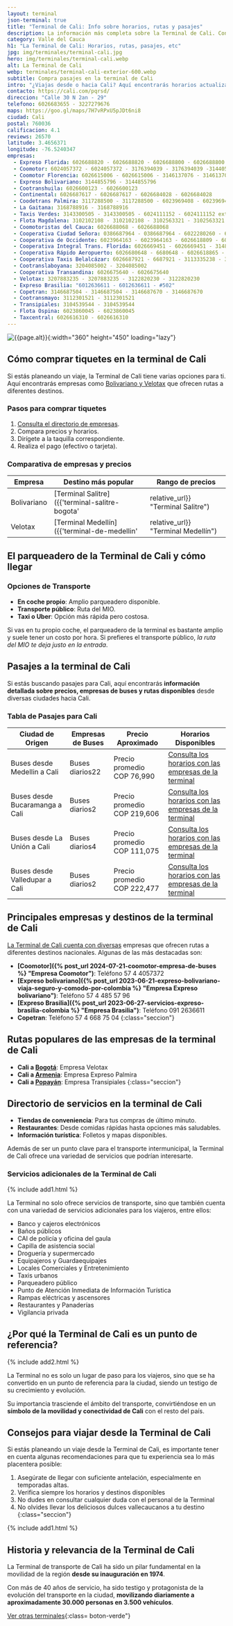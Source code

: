 ```yaml
---
layout: terminal
json-terminal: true
title: "Terminal de Cali: Info sobre horarios, rutas y pasajes"
description: La información más completa sobre la Terminal de Cali. Conoce los horarios, rutas y servicios que te harán la vida más fácil en tus viajes.
category: Valle del Cauca
h1: "La Terminal de Cali: Horarios, rutas, pasajes, etc"
jpg: img/terminales/terminal-cali.jpg
hero: img/terminales/terminal-cali.webp
alt: La Terminal de Cali
webp: terminales/terminal-cali-exterior-600.webp
subtitle: Compra pasajes en la terminal de Cali
intro: "¿Viajas desde o hacia Cali? Aquí encontrarás horarios actualizados, rutas y consejos útiles para hacer tu viaje más cómodo. Te preparamos la guía más completa para viajar por la Terminal de Cali como un experto."
contacto: https://cali.com/pqrsd/
direccion: "Calle 30 N 2an - 29"
telefono: 6026683655 - 3227279676
maps: https://goo.gl/maps/7H7vRPxU5pJDt6ni8
ciudad: Cali
postal: 760036
calificacion: 4.1
reviews: 26570
latitude: 3.4656371
longitude: -76.5240347
empresas:
  - Expreso Florida: 6026688820 - 6026688820 - 6026688800 - 6026688800
  - Coomotor: 6024057372 - 6024057372 - 3176394039 - 3176394039 -3144057372 - 3144057372
  - Coomotor Florencia: 6026615006 - 6026615006 - 3146137076 - 3146137076
  - Expreso Bolivariano: 3144855796 - 3144855796
  - Cootranshuila: 6026600123 - 6026600123
  - Continental: 6026687617 - 6026687617 - 6026684028 - 6026684028
  - Coodetrans Palmira: 3117288500 - 3117288500 - 6023969408 - 6023969408
  - La Gaitana: 3168788916 - 3168788916
  - Taxis Verdes: 3143300505 - 3143300505 - 6024111152 - 6024111152 ext114,119,120,121
  - Flota Magdalena: 3102102108 - 3102102108 - 3102563321 - 3102563321
  - Coomotoristas del Cauca: 6026688068 - 6026688068
  - Cooperativa Ciudad Señora: 0386687964 - 0386687964 - 6022280260 - 6022280260
  - Cooperativa de Occidente: 6023964163 - 6023964163 - 6026618809 - 6026618809 -31088309710 - 31088309710
  - Cooperativa Integral Trans. Florida: 6026669451 - 6026669451 - 3148890422 - 3148890422
  - Cooperativa Rápido Aeropuerto: 6026680648 - 6680648 - 6026618865 - 6618865
  - Cooperativa Taxis Belalcázar: 6026687921 - 6687921 - 3113335238 - 3113335238
  - Cootranslaboyana: 3204085002 - 3204085002
  - Cooperativa Transandina: 6026675640 - 6026675640
  - Velotax: 3207883235 - 3207883235 - 3122820230 - 3122820230
  - Expreso Brasilia: "6012636611 - 6012636611 - #502"
  - Copetran: 3146687504 - 3146687504 - 3146687670 - 3146687670
  - Cootransmayo: 3112301521 - 3112301521
  - Transipiales: 3104539544 - 3104539544
  - Flota Ospina: 6023860045 - 6023860045
  - Taxcentral: 6026616310 - 6026616310
---
```

![{{page.alt}}]({{site.baseurl}}/img/{{page.webp}} "Terminal transporte {{ciudad}}"){:width="360" height="450" loading="lazy"}

## Cómo comprar tiquetes en la terminal de Cali

Si estás planeando un viaje, la Terminal de Cali tiene varias opciones para ti. Aquí encontrarás empresas como [Bolivariano y Velotax](#telefonos) que ofrecen rutas a diferentes destinos.

### Pasos para comprar tiquetes

1. [Consulta el directorio de empresas](#telefonos).
2. Compara precios y horarios.
3. Dirígete a la taquilla correspondiente.
4. Realiza el pago (efectivo o tarjeta).

### Comparativa de empresas y precios

| Empresa       | Destino más popular | Rango de precios  |
|---------------|---------------------|-------------------|
| Bolivariano   | [Terminal Salitre]({{'terminal-salitre-bogota'|relative_url}} "Terminal Salitre")    | $50,000 - $80,000 |
| Velotax       | [Terminal Medellín]({{'terminal-de-medellin'|relative_url}} "Terminal Medellín")   | $40,000 - $70,000 |

## El parqueadero de la Terminal de Cali y cómo llegar

### Opciones de Transporte

- **En coche propio**: Amplio parqueadero disponible.
- **Transporte público**: Ruta del MIO.
- **Taxi o Uber**: Opción más rápida pero costosa.

Si vas en tu propio coche, el parqueadero de la terminal es bastante amplio y suele tener un costo por hora. Si prefieres el transporte público, *la ruta del MIO te deja justo en la entrada*.

## Pasajes a la terminal de Cali

Si estás buscando pasajes para Cali, aquí encontrarás **información detallada sobre precios, empresas de buses y rutas disponibles** desde diversas ciudades hacia Cali.

### Tabla de Pasajes para Cali

| Ciudad de Origen | Empresas de Buses | Precio Aproximado | Horarios Disponibles |
|------------------|-------------------|-------------------|----------------------|
| Buses desde Medellin a Cali | Buses diarios22 | Precio promedio COP 76,990 | [Consulta los horarios con las empresas de la terminal](#telefonos) |
| Buses desde Bucaramanga a Cali | Buses diarios2 | Precio promedio COP 219,606 | [Consulta los horarios con las empresas de la terminal](#telefonos) |
| Buses desde La Unión a Cali | Buses diarios4 | Precio promedio COP 111,075 | [Consulta los horarios con las empresas de la terminal](#telefonos) |
| Buses desde Valledupar a Cali | Buses diarios2 | Precio promedio COP 222,477 | [Consulta los horarios con las empresas de la terminal](#telefonos) |

## Principales empresas y destinos de la terminal de Cali

[La Terminal de Cali cuenta con diversas](#telefonos) empresas que ofrecen rutas a diferentes destinos nacionales. Algunas de las más destacadas son:

- **[Coomotor]({% post_url 2024-07-21-coomotor-empresa-de-buses %} "Empresa Coomotor")**: Teléfono 57 4 4057372
- **[Expreso bolivariano]({% post_url 2023-06-21-expreso-bolivariano-viaja-seguro-y-comodo-por-colombia %} "Empresa Expreso bolivariano")**: Teléfono 57 4 485 57 96
- **[Expreso Brasilia]({% post_url 2023-06-27-servicios-expreso-brasilia-colombia %} "Empresa Brasilia")**: Teléfono 091 2636611
- **Copetran**: Teléfono 57 4 668 75 04
{:class="seccion"}

## Rutas populares de las empresas de la terminal de Cali

- **Cali a [Bogotá]({{'terminal-de-bogota'|relative_url}} "Terminal Bogotá")**: Empresa Velotax
- **Cali a [Armenia]({{'terminal-de-armenia'|relative_url}} "Terminal Armenia")**: Empresa Expreso Palmira
- **Cali a [Popayán]({{'terminal-de-popayan'|relative_url}} "Terminal Popayán")**: Empresa Transipiales
{:class="seccion"}

## Directorio de servicios en la terminal de Cali

- **Tiendas de conveniencia**: Para tus compras de último minuto.
- **Restaurantes**: Desde comidas rápidas hasta opciones más saludables.
- **Información turística**: Folletos y mapas disponibles.

Además de ser un punto clave para el transporte intermunicipal, la Terminal de Cali ofrece una variedad de servicios que podrían interesarte.

### Servicios adicionales de la Terminal de Cali

{% include add1.html %}

La Terminal no solo ofrece servicios de transporte, sino que también cuenta con una variedad de servicios adicionales para los viajeros, entre ellos:

- Banco y cajeros electrónicos
- Baños públicos
- CAI de policía y oficina del gaula
- Capilla de asistencia social
- Droguería y supermercado
- Equipajeros y Guardaequipajes
- Locales Comerciales y Entretenimiento
- Taxis urbanos
- Parqueadero público
- Punto de Atención Inmediata de Información Turística
- Rampas eléctricas y ascensores
- Restaurantes y Panaderías
- Vigilancia privada

## ¿Por qué la Terminal de Cali es un punto de referencia?

{% include add2.html %}

La Terminal no es solo un lugar de paso para los viajeros, sino que se ha convertido en un punto de referencia para la ciudad, siendo un testigo de su crecimiento y evolución.

Su importancia trasciende el ámbito del transporte, convirtiéndose en un **símbolo de la movilidad y conectividad de Cali** con el resto del país.

## Consejos para viajar desde la Terminal de Cali

Si estás planeando un viaje desde la Terminal de Cali, es importante tener en cuenta algunas recomendaciones para que tu experiencia sea lo más placentera posible:

1. Asegúrate de llegar con suficiente antelación, especialmente en temporadas altas.
2. Verifica siempre los horarios y destinos disponibles
3. No dudes en consultar cualquier duda con el personal de la Terminal
4. No olvides llevar los deliciosos dulces vallecaucanos a tu destino
{:class="seccion"}

{% include add1.html %}

## Historia y relevancia de la Terminal de Cali

La Terminal de transporte de Cali ha sido un pilar fundamental en la movilidad de la región **desde su inauguración en 1974**.

Con más de 40 años de servicio, ha sido testigo y protagonista de la evolución del transporte en la ciudad, **movilizando diariamente a aproximadamente 30.000 personas en 3.500 vehículos**.

[Ver otras terminales]({{'terminales-de-colombia'|relative_url}} "Terminales de transporte Colombianos"){:class= boton-verde"}
